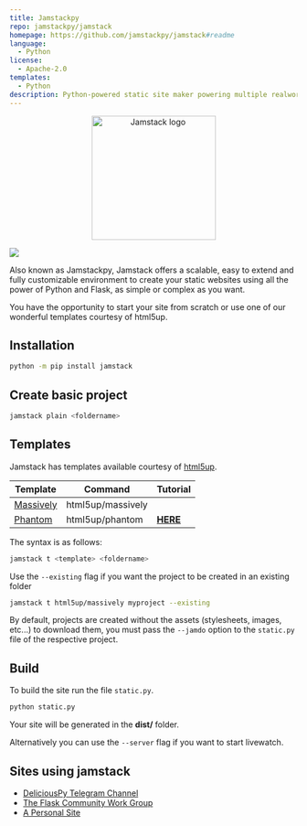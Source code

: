 ```yaml
---
title: Jamstackpy
repo: jamstackpy/jamstack
homepage: https://github.com/jamstackpy/jamstack#readme
language:
  - Python
license:
  - Apache-2.0
templates:
  - Python  
description: Python-powered static site maker powering multiple realworld sites
---
```


<div align="center">
  <img alt="Jamstack logo" src="https://i.imgur.com/sXUAdYJ.png" height="217" />
</div>


![](https://img.shields.io/pypi/v/jamstack)

Also known as Jamstackpy, Jamstack offers a scalable, easy to extend and fully customizable environment to create your static websites using all the power of Python and Flask, as simple or complex as you want.

You have the opportunity to start your site from scratch or use one of our wonderful templates courtesy of html5up.
 

## Installation

```bash
python -m pip install jamstack
```

## Create basic project

```bash
jamstack plain <foldername>
```

## Templates

Jamstack has templates available courtesy of [html5up](https://html5up.net).

| Template                                   | Command           | Tutorial                                                     |
| ------------------------------------------ | ----------------- | ------------------------------------------------------------ |
| [Massively](https://html5up.net/massively) | html5up/massively |                                                              |
| [Phantom](https://html5up.net/phantom)     | html5up/phantom   | [**HERE**](https://github.com/jamstackpy/jamstack/wiki/Phantom-template) |

The syntax is as follows:

```bash
jamstack t <template> <foldername>
```

Use the `--existing` flag if you want the project to be created in an existing folder

```bash
jamstack t html5up/massively myproject --existing
```

By default, projects are created without the assets (stylesheets, images, etc...) to download them, you must pass the `--jamdo` option to the `static.py` file of the respective project.

## Build

To build the site run the file `static.py`.

```bash
python static.py
```

Your site will be generated in the **dist/** folder.

Alternatively you can use the `--server` flag if you want to start livewatch.

## Sites using jamstack

- [DeliciousPy Telegram Channel](https://deliciouspy.github.io/)
- [The Flask Community Work Group](https://flaskcwg.github.io/)
- [A Personal Site](https://compileralchemy.github.io/)
